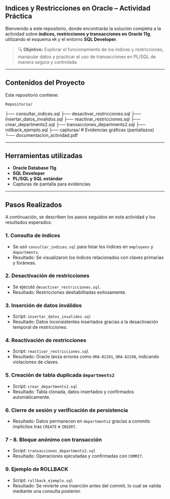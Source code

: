 ## Indices y Restricciones en Oracle – Actividad Práctica

Bienvenido a este repositorio, donde encontrarás la solución completa a la actividad sobre **índices, restricciones y transacciones en Oracle 11g**, utilizando el esquema `HR` y el entorno **SQL Developer**.

> 🔍 **Objetivo:** Explorar el funcionamiento de los índices y restricciones, manipular datos y practicar el uso de transacciones en PL/SQL de manera segura y controlada.

---

## Contenidos del Proyecto

Este repositorio contiene:

	Repositorio/
├── consultar_indices.sql
├── desactivar_restricciones.sql
├── insertar_datos_invalidos.sql
├── reactivar_restricciones.sql
├── crear_departments2.sql
├── transacciones_departments2.sql
├── rollback_ejemplo.sql
├── capturas/ # Evidencias gráficas (pantallazos)
└── documentacion_actividad.pdf

---

## Herramientas utilizadas

-  **Oracle Database 11g**
-  **SQL Developer**
-  **PL/SQL y SQL estándar**
-  Capturas de pantalla para evidencias

---

## Pasos Realizados

A continuación, se describen los pasos seguidos en esta actividad y los resultados esperados:

###  1. Consulta de índices

- Se usó `consultar_indices.sql` para listar los índices en `employees` y `departments`.
- Resultado: Se visualizaron los índices relacionados con claves primarias y foráneas.

###  2. Desactivación de restricciones

- Se ejecutó `desactivar_restricciones.sql`.
- Resultado: Restricciones deshabilitadas exitosamente.

###  3. Inserción de datos inválidos

- Script: `insertar_datos_invalidos.sql`
- Resultado: Datos inconsistentes insertados gracias a la desactivación temporal de restricciones.

###  4. Reactivación de restricciones

- Script: `reactivar_restricciones.sql`
- Resultado: Oracle lanza errores como `ORA-02291`, `ORA-02298`, indicando violaciones de claves.

###  5. Creación de tabla duplicada `departments2`

- Script: `crear_departments2.sql`
- Resultado: Tabla clonada, datos insertados y confirmados automáticamente.

### 6. Cierre de sesión y verificación de persistencia

- Resultado: Datos permanecen en `departments2` gracias a commits implícitos tras `CREATE` e `INSERT`.

### 7 - 8. Bloque anónimo con transacción

- Script: `transacciones_departments2.sql`
- Resultado: Operaciones ejecutadas y confirmadas con `COMMIT`.

### 9. Ejemplo de ROLLBACK

- Script: `rollback_ejemplo.sql`
- Resultado: Se revierte una inserción antes del commit, lo cual se valida mediante una consulta posterior.

